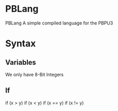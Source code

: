 # PBLang
 PBLang A simple compiled language for the PBPU3

# Syntax
## Variables
We only have 8-Bit Integers

## If
if (x > y)
if (x < y)
if (x == y)
if (x != y)

